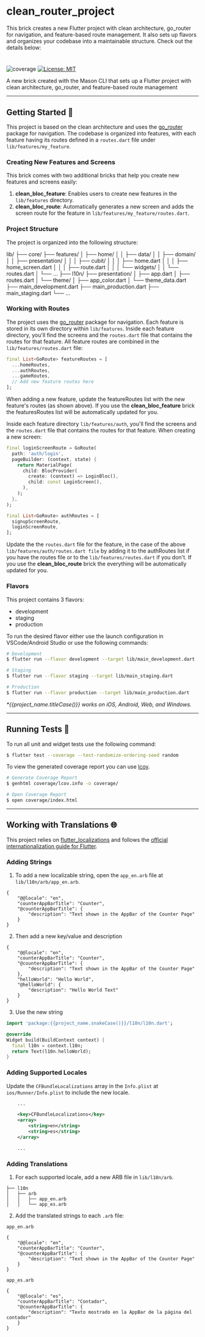 
# clean_router_project

This brick creates a new Flutter project with clean architecture, go_router for navigation, and feature-based route management. It also sets up flavors and organizes your codebase into a maintainable structure. Check out the details below:

# 

![coverage][coverage_badge]
[![License: MIT][license_badge]][license_link]

A new brick created with the Mason CLI that sets up a Flutter project with clean architecture, go_router, and feature-based route management

---

## Getting Started 🚀

This project is based on the clean architecture and uses the [go_router](https://pub.dev/packages/go_router) package for navigation. The codebase is organized into features, with each feature having its routes defined in a `routes.dart` file under `lib/features/my_feature`.

### Creating New Features and Screens

This brick comes with two additional bricks that help you create new features and screens easily:

1. **clean_bloc_feature**: Enables users to create new features in the `lib/features` directory.
2. **clean_bloc_route**: Automatically generates a new screen and adds the screen route for the feature in `lib/features/my_feature/routes.dart`.

### Project Structure

The project is organized into the following structure:

lib/
├── core/
├── features/
│   ├── home/
│   │   ├── data/
│   │   ├── domain/
│   │   ├── presentation/
│   │   │   ├── cubit/
│   │   │   ├── home.dart
│   │   │   ├── home_screen.dart
│   │   │   ├── route.dart
│   │   │   └── widgets/
│   │   └── routes.dart
│   └── ...
├── l10n/
├── presentation/
│   ├── app.dart
│   ├── routes.dart
│   └── theme/
│       ├── app_color.dart
│       └── theme_data.dart
├── main_development.dart
├── main_production.dart
├── main_staging.dart
└── ...



### Working with Routes

The project uses the [go_router](https://pub.dev/packages/go_router) package for navigation. 
Each feature is stored in its own directory within `lib/features`. Inside each feature directory, you'll find the screens and the `routes.dart` file that contains the routes for that feature. All feature routes are combined in the `lib/features/routes.dart` file:

```dart
final List<GoRoute> featureRoutes = [
  ...homeRoutes,
  ...authRoutes,
  ...gameRoutes,
  // Add new feature routes here
];
```

When adding a new feature, update the featureRoutes list with the new feature's routes (as shown above).
If you use the **clean_bloc_feature** brick the featuresRoutes list will be automatically updated for you.


Inside each feature directory `lib/features/auth`, you'll find the screens and the `routes.dart` file that contains the routes for that feature.
When creating a new screen:

```dart
final loginScreenRoute = GoRoute(
  path: 'auth/login',
  pageBuilder: (context, state) {
    return MaterialPage(
      child: BlocProvider(
        create: (context) => LoginBloc(),
        child: const LoginScreen(),
      ),
    );
  },
);

final List<GoRoute> authRoutes = [
  signupScreenRoute, 
  loginScreenRoute, 
];

```

Update the the `routes.dart` file for the feature, in the case of the above `lib/features/auth/routes.dart file` by adding it to the authRoutes list if 
you have the routes file or to the `lib/features/routes.dart` if you don't.
If you use the **clean_bloc_route** brick the everything will be automatically updated for you.



### Flavors

This project contains 3 flavors:

- development
- staging
- production

To run the desired flavor either use the launch configuration in VSCode/Android Studio or use the following commands:

```sh
# Development
$ flutter run --flavor development --target lib/main_development.dart

# Staging
$ flutter run --flavor staging --target lib/main_staging.dart

# Production
$ flutter run --flavor production --target lib/main_production.dart
```

_\*{{project_name.titleCase()}} works on iOS, Android, Web, and Windows._

---

## Running Tests 🧪

To run all unit and widget tests use the following command:

```sh
$ flutter test --coverage --test-randomize-ordering-seed random
```

To view the generated coverage report you can use [lcov](https://github.com/linux-test-project/lcov).

```sh
# Generate Coverage Report
$ genhtml coverage/lcov.info -o coverage/

# Open Coverage Report
$ open coverage/index.html
```

---

## Working with Translations 🌐

This project relies on [flutter_localizations][flutter_localizations_link] and follows the [official internationalization guide for Flutter][internationalization_link].

### Adding Strings

1. To add a new localizable string, open the `app_en.arb` file at `lib/l10n/arb/app_en.arb`.

```arb
{
    "@@locale": "en",
    "counterAppBarTitle": "Counter",
    "@counterAppBarTitle": {
        "description": "Text shown in the AppBar of the Counter Page"
    }
}
```

2. Then add a new key/value and description

```arb
{
    "@@locale": "en",
    "counterAppBarTitle": "Counter",
    "@counterAppBarTitle": {
        "description": "Text shown in the AppBar of the Counter Page"
    },
    "helloWorld": "Hello World",
    "@helloWorld": {
        "description": "Hello World Text"
    }
}
```

3. Use the new string

```dart
import 'package:{{project_name.snakeCase()}}/l10n/l10n.dart';

@override
Widget build(BuildContext context) {
  final l10n = context.l10n;
  return Text(l10n.helloWorld);
}
```

### Adding Supported Locales

Update the `CFBundleLocalizations` array in the `Info.plist` at `ios/Runner/Info.plist` to include the new locale.

```xml
    ...

    <key>CFBundleLocalizations</key>
	<array>
		<string>en</string>
		<string>es</string>
	</array>

    ...
```

### Adding Translations

1. For each supported locale, add a new ARB file in `lib/l10n/arb`.

```
├── l10n
│   ├── arb
│   │   ├── app_en.arb
│   │   └── app_es.arb
```

2. Add the translated strings to each `.arb` file:

`app_en.arb`

```arb
{
    "@@locale": "en",
    "counterAppBarTitle": "Counter",
    "@counterAppBarTitle": {
        "description": "Text shown in the AppBar of the Counter Page"
    }
}
```

`app_es.arb`

```arb
{
    "@@locale": "es",
    "counterAppBarTitle": "Contador",
    "@counterAppBarTitle": {
        "description": "Texto mostrado en la AppBar de la página del contador"
    }
}
```

[coverage_badge]: coverage_badge.svg
[flutter_localizations_link]: https://api.flutter.dev/flutter/flutter_localizations/flutter_localizations-library.html
[internationalization_link]: https://flutter.dev/docs/development/accessibility-and-localization/internationalization
[license_badge]: https://img.shields.io/badge/license-MIT-blue.svg
[license_link]: https://opensource.org/licenses/MIT
[very_good_analysis_link]: https://pub.dev/packages/very_good_analysis
